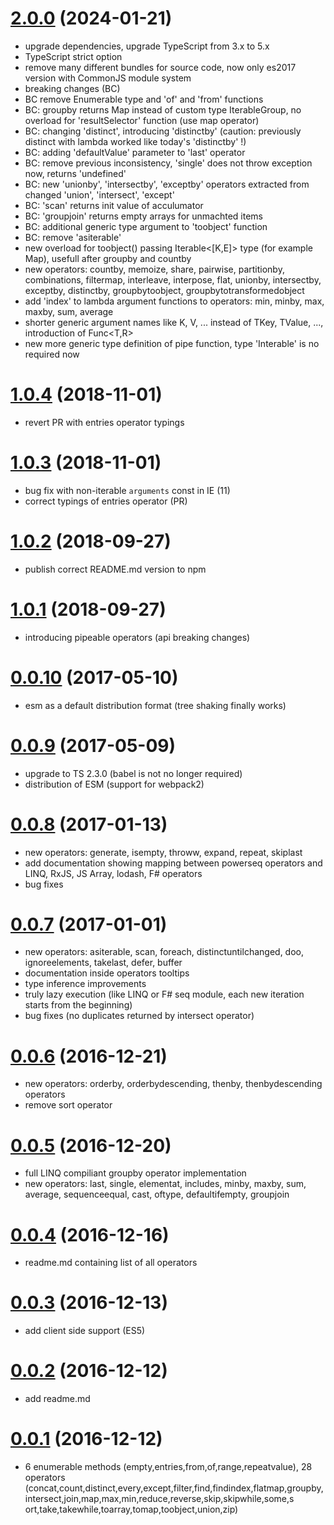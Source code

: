 
<a name="2.0.0"></a>
# [2.0.0](https://github.com/marcinnajder/powerseq/releases/tag/2.0.0) (2024-01-21)

* upgrade dependencies, upgrade TypeScript from 3.x to 5.x
* TypeScript strict option
* remove many different bundles for source code, now only es2017 version with CommonJS module system
* breaking changes (BC)
* BC remove Enumerable type and 'of' and 'from' functions
* BC: groupby returns Map instead of custom type IterableGroup, no overload for 'resultSelector' function (use map operator)
* BC: changing 'distinct', introducing 'distinctby' (caution: previously distinct with lambda worked like today's 'distinctby' !)
* BC: adding 'defaultValue' parameter to 'last' operator
* BC: remove previous inconsistency, 'single' does not throw exception now, returns 'undefined'
* BC: new 'unionby', 'intersectby', 'exceptby' operators extracted from changed 'union', 'intersect', 'except'
* BC: 'scan' returns init value of acculumator
* BC: 'groupjoin' returns empty arrays for unmachted items
* BC: additional generic type argument to 'toobject' function
* BC: remove 'asiterable'
* new overload for toobject() passing Iterable<[K,E]> type (for example Map), usefull after groupby and countby
* new operators: countby, memoize, share, pairwise, partitionby, combinations, filtermap, interleave, interpose, flat, unionby, intersectby, exceptby, distinctby, groupbytoobject, groupbytotransformedobject
* add 'index' to lambda argument functions to operators: min, minby, max, maxby, sum, average
* shorter generic argument names like K, V, ...  instead of TKey, TValue, ..., introduction of Func<T,R>
* new more generic type definition of pipe function, type 'Interable<T>' is no required now

<a name="1.0.4"></a>
# [1.0.4](https://github.com/marcinnajder/powerseq/releases/tag/1.0.4) (2018-11-01)

* revert PR with entries operator typings

<a name="1.0.3"></a>
# [1.0.3](https://github.com/marcinnajder/powerseq/releases/tag/1.0.3) (2018-11-01)

* bug fix with non-iterable `arguments` const in IE (11)
* correct typings of entries operator (PR)

<a name="1.0.2"></a>
# [1.0.2](https://github.com/marcinnajder/powerseq/releases/tag/1.0.2) (2018-09-27)

* publish correct README.md version to npm

<a name="1.0.1"></a>
# [1.0.1](https://github.com/marcinnajder/powerseq/releases/tag/1.0.1) (2018-09-27)

* introducing pipeable operators (api breaking changes)

<a name="0.0.10"></a>
# [0.0.10](https://github.com/marcinnajder/powerseq/releases/tag/0.0.10) (2017-05-10)

* esm as a default distribution format (tree shaking finally works)

<a name="0.0.9"></a>
# [0.0.9](https://github.com/marcinnajder/powerseq/releases/tag/0.0.9) (2017-05-09)

* upgrade to TS 2.3.0 (babel is not no longer required)
* distribution of ESM (support for webpack2)

<a name="0.0.8"></a>
# [0.0.8](https://github.com/marcinnajder/powerseq/releases/tag/0.0.8) (2017-01-13)

* new operators: generate, isempty, throww, expand, repeat, skiplast
* add documentation showing mapping between powerseq operators and LINQ, RxJS, JS Array, lodash, F# operators
* bug fixes


<a name="0.0.7"></a>
# [0.0.7](https://github.com/marcinnajder/powerseq/releases/tag/0.0.7) (2017-01-01)

* new operators: asiterable, scan, foreach, distinctuntilchanged, doo, ignoreelements, takelast, defer, buffer
* documentation inside operators tooltips
* type inference improvements
* truly lazy execution (like LINQ or F# seq module, each new iteration starts from the beginning)
* bug fixes (no duplicates returned by intersect operator)


<a name="0.0.6"></a>
# [0.0.6](https://github.com/marcinnajder/powerseq/releases/tag/0.0.6) (2016-12-21)

* new operators: orderby, orderbydescending, thenby, thenbydescending operators
* remove sort operator

<a name="0.0.5"></a>
# [0.0.5](https://github.com/marcinnajder/powerseq/releases/tag/0.0.5) (2016-12-20)

* full LINQ compiliant groupby operator implementation 
* new operators: last, single, elementat, includes, minby, maxby, sum, average, sequenceequal, cast, oftype, defaultifempty, groupjoin

<a name="0.0.4"></a>
# [0.0.4](https://github.com/marcinnajder/powerseq/releases/tag/0.0.4) (2016-12-16)

*  readme.md containing list of all operators

<a name="0.0.3"></a>
# [0.0.3](https://github.com/marcinnajder/powerseq/releases/tag/0.0.3) (2016-12-13)

*  add client side support (ES5)

<a name="0.0.2"></a>
# [0.0.2](https://github.com/marcinnajder/powerseq/releases/tag/0.0.2) (2016-12-12)

*  add readme.md

<a name="0.0.1"></a>
# [0.0.1](https://github.com/marcinnajder/powerseq/releases/tag/0.0.1) (2016-12-12)

*  6 enumerable methods (empty,entries,from,of,range,repeatvalue), 28 operators (concat,count,distinct,every,except,filter,find,findindex,flatmap,groupby,intersect,join,map,max,min,reduce,reverse,skip,skipwhile,some,s
ort,take,takewhile,toarray,tomap,toobject,union,zip)


